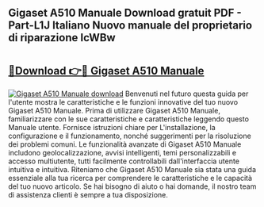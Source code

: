 ## Gigaset A510 Manuale Download gratuit PDF - Part-L1J Italiano Nuovo manuale del proprietario di riparazione IcWBw

# <h2><a href="http://dff426k.blite.top/?on=Gigaset+A510+Manuale">🔗Download 👉🔴 Gigaset A510 Manuale</a></h2>

[![Gigaset A510 Manuale download](https://i.imgur.com/lujVjoI.png)](http://dff426k.blite.top/?on=Gigaset+A510+Manuale)
Benvenuti nel futuro questa guida per l'utente mostra le caratteristiche e le funzioni innovative del tuo nuovo Gigaset A510 Manuale. Prima di utilizzare Gigaset A510 Manuale, familiarizzare con le sue caratteristiche e caratteristiche leggendo questo Manuale utente. Fornisce istruzioni chiare per L'installazione, la configurazione e il funzionamento, nonché suggerimenti per la risoluzione dei problemi comuni. Le funzionalità avanzate di Gigaset A510 Manuale includono geolocalizzazione, avvisi intelligenti, temi personalizzabili e accesso multiutente, tutti facilmente controllabili dall'interfaccia utente intuitiva e intuitiva. Riteniamo che Gigaset A510 Manuale sia stata una guida essenziale alla tua ricerca per comprendere le caratteristiche e le capacità del tuo nuovo articolo. Se hai bisogno di aiuto o hai domande, il nostro team di assistenza clienti è sempre a tua disposizione.
